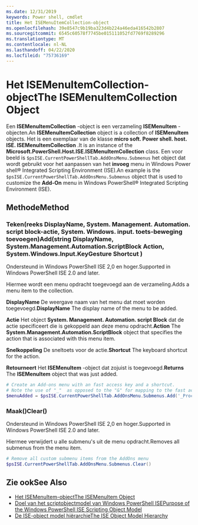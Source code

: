 ```yaml
---
ms.date: 12/31/2019
keywords: Power shell, cmdlet
title: Het ISEMenuItemCollection-object
ms.openlocfilehash: 39e8547c9b19ba323d4b224a46eda416542b2807
ms.sourcegitcommit: 6545c60578f7745be015111052fd7769f8289296
ms.translationtype: MT
ms.contentlocale: nl-NL
ms.lasthandoff: 04/22/2020
ms.locfileid: "75736169"
---
```

# <a name="the-isemenuitemcollection-object"></a><span data-ttu-id="dc026-103">Het ISEMenuItemCollection-object</span><span class="sxs-lookup"><span data-stu-id="dc026-103">The ISEMenuItemCollection Object</span></span>

<span data-ttu-id="dc026-104">Een **ISEMenuItemCollection** -object is een verzameling **ISEMenuItem** -objecten.</span><span class="sxs-lookup"><span data-stu-id="dc026-104">An **ISEMenuItemCollection** object is a collection of **ISEMenuItem** objects.</span></span> <span data-ttu-id="dc026-105">Het is een exemplaar van de klasse **micro soft. Power shell. host. ISE. ISEMenuItemCollection** .</span><span class="sxs-lookup"><span data-stu-id="dc026-105">It is an instance of the **Microsoft.PowerShell.Host.ISE.ISEMenuItemCollection** class.</span></span> <span data-ttu-id="dc026-106">Een voor beeld is `$psISE.CurrentPowerShellTab.AddOnsMenu.Submenus` het object dat wordt gebruikt voor het aanpassen van het **invoeg** menu in Windows Power shell® Integrated Scripting Environment (ISE).</span><span class="sxs-lookup"><span data-stu-id="dc026-106">An example is the `$psISE.CurrentPowerShellTab.AddOnsMenu.Submenus` object that is used to customize the **Add-On** menu in Windows PowerShell® Integrated Scripting Environment (ISE).</span></span>

## <a name="method"></a><span data-ttu-id="dc026-107">Methode</span><span class="sxs-lookup"><span data-stu-id="dc026-107">Method</span></span>

### <a name="addstring-displayname-systemmanagementautomationscriptblock-action-systemwindowsinputkeygesture-shortcut-"></a><span data-ttu-id="dc026-108">Teken\(reeks DisplayName, System. Management. Automation. script block-actie, System. Windows. input. toets-beweging toevoegen\)</span><span class="sxs-lookup"><span data-stu-id="dc026-108">Add\(string DisplayName, System.Management.Automation.ScriptBlock Action, System.Windows.Input.KeyGesture Shortcut \)</span></span>

<span data-ttu-id="dc026-109">Ondersteund in Windows PowerShell ISE 2,0 en hoger.</span><span class="sxs-lookup"><span data-stu-id="dc026-109">Supported in Windows PowerShell ISE 2.0 and later.</span></span>

<span data-ttu-id="dc026-110">Hiermee wordt een menu opdracht toegevoegd aan de verzameling.</span><span class="sxs-lookup"><span data-stu-id="dc026-110">Adds a menu item to the collection.</span></span>

<span data-ttu-id="dc026-111">**DisplayName** De weergave naam van het menu dat moet worden toegevoegd.</span><span class="sxs-lookup"><span data-stu-id="dc026-111">**DisplayName** The display name of the menu to be added.</span></span>

<span data-ttu-id="dc026-112">**Actie** Het object **System. Management. Automation. script Block** dat de actie specificeert die is gekoppeld aan deze menu opdracht.</span><span class="sxs-lookup"><span data-stu-id="dc026-112">**Action** The **System.Management.Automation.ScriptBlock** object that specifies the action that is associated with this menu item.</span></span>

<span data-ttu-id="dc026-113">**Snelkoppeling** De sneltoets voor de actie.</span><span class="sxs-lookup"><span data-stu-id="dc026-113">**Shortcut** The keyboard shortcut for the action.</span></span>

<span data-ttu-id="dc026-114">**Retourneert** Het **ISEMenuItem** -object dat zojuist is toegevoegd.</span><span class="sxs-lookup"><span data-stu-id="dc026-114">**Returns** The **ISEMenuItem** object that was just added.</span></span>

```powershell
# Create an Add-ons menu with an fast access key and a shortcut.
# Note the use of "_"  as opposed to the "&" for mapping to the fast access key letter for the menu item.
$menuAdded = $psISE.CurrentPowerShellTab.AddOnsMenu.Submenus.Add('_Process', {Get-Process}, 'Alt+P')
```

### <a name="clear"></a><span data-ttu-id="dc026-115">Maak\(\)</span><span class="sxs-lookup"><span data-stu-id="dc026-115">Clear\(\)</span></span>

<span data-ttu-id="dc026-116">Ondersteund in Windows PowerShell ISE 2,0 en hoger.</span><span class="sxs-lookup"><span data-stu-id="dc026-116">Supported in Windows PowerShell ISE 2.0 and later.</span></span>

<span data-ttu-id="dc026-117">Hiermee verwijdert u alle submenu's uit de menu opdracht.</span><span class="sxs-lookup"><span data-stu-id="dc026-117">Removes all submenus from the menu item.</span></span>

```powershell
# Remove all custom submenu items from the AddOns menu
$psISE.CurrentPowerShellTab.AddOnsMenu.Submenus.Clear()
```

## <a name="see-also"></a><span data-ttu-id="dc026-118">Zie ook</span><span class="sxs-lookup"><span data-stu-id="dc026-118">See Also</span></span>

- [<span data-ttu-id="dc026-119">Het ISEMenuItem-object</span><span class="sxs-lookup"><span data-stu-id="dc026-119">The ISEMenuItem Object</span></span>](The-ISEMenuItem-Object.md)
- [<span data-ttu-id="dc026-120">Doel van het scriptobjectmodel van Windows PowerShell ISE</span><span class="sxs-lookup"><span data-stu-id="dc026-120">Purpose of the Windows PowerShell ISE Scripting Object Model</span></span>](Purpose-of-the-Windows-PowerShell-ISE-Scripting-Object-Model.md)
- [<span data-ttu-id="dc026-121">De ISE-object model hiërarchie</span><span class="sxs-lookup"><span data-stu-id="dc026-121">The ISE Object Model Hierarchy</span></span>](The-ISE-Object-Model-Hierarchy.md)
